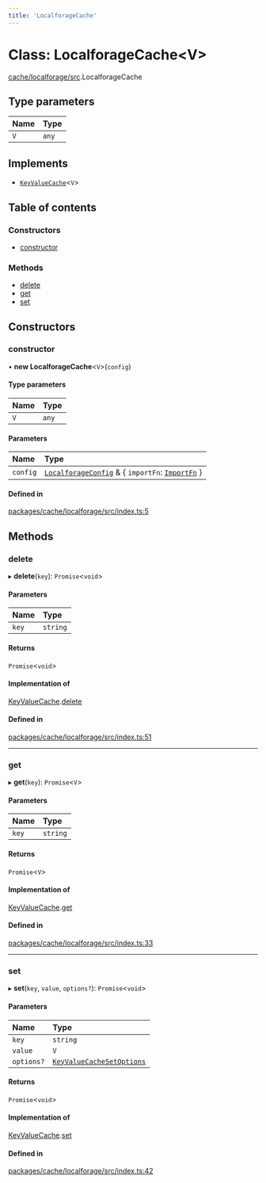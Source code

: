 ```yaml
---
title: 'LocalforageCache'
---
```


# Class: LocalforageCache\<V>

[cache/localforage/src](../modules/cache_localforage_src).LocalforageCache

## Type parameters

| Name | Type |
| :------ | :------ |
| `V` | `any` |

## Implements

- [`KeyValueCache`](/docs/api/interfaces/types_src.KeyValueCache)\<`V`>

## Table of contents

### Constructors

- [constructor](cache_localforage_src.LocalforageCache#constructor)

### Methods

- [delete](cache_localforage_src.LocalforageCache#delete)
- [get](cache_localforage_src.LocalforageCache#get)
- [set](cache_localforage_src.LocalforageCache#set)

## Constructors

### constructor

• **new LocalforageCache**\<`V`>(`config`)

#### Type parameters

| Name | Type |
| :------ | :------ |
| `V` | `any` |

#### Parameters

| Name | Type |
| :------ | :------ |
| `config` | [`LocalforageConfig`](/docs/api/interfaces/types_src.YamlConfig.LocalforageConfig) & \{ `importFn`: [`ImportFn`](../modules/types_src#importfn)  } |

#### Defined in

[packages/cache/localforage/src/index.ts:5](https://github.com/Urigo/graphql-mesh/blob/master/packages/cache/localforage/src/index.ts#L5)

## Methods

### delete

▸ **delete**(`key`): `Promise`\<`void`>

#### Parameters

| Name | Type |
| :------ | :------ |
| `key` | `string` |

#### Returns

`Promise`\<`void`>

#### Implementation of

[KeyValueCache](/docs/api/interfaces/types_src.KeyValueCache).[delete](/docs/api/interfaces/types_src.KeyValueCache#delete)

#### Defined in

[packages/cache/localforage/src/index.ts:51](https://github.com/Urigo/graphql-mesh/blob/master/packages/cache/localforage/src/index.ts#L51)

___

### get

▸ **get**(`key`): `Promise`\<`V`>

#### Parameters

| Name | Type |
| :------ | :------ |
| `key` | `string` |

#### Returns

`Promise`\<`V`>

#### Implementation of

[KeyValueCache](/docs/api/interfaces/types_src.KeyValueCache).[get](/docs/api/interfaces/types_src.KeyValueCache#get)

#### Defined in

[packages/cache/localforage/src/index.ts:33](https://github.com/Urigo/graphql-mesh/blob/master/packages/cache/localforage/src/index.ts#L33)

___

### set

▸ **set**(`key`, `value`, `options?`): `Promise`\<`void`>

#### Parameters

| Name | Type |
| :------ | :------ |
| `key` | `string` |
| `value` | `V` |
| `options?` | [`KeyValueCacheSetOptions`](/docs/api/interfaces/types_src.KeyValueCacheSetOptions) |

#### Returns

`Promise`\<`void`>

#### Implementation of

[KeyValueCache](/docs/api/interfaces/types_src.KeyValueCache).[set](/docs/api/interfaces/types_src.KeyValueCache#set)

#### Defined in

[packages/cache/localforage/src/index.ts:42](https://github.com/Urigo/graphql-mesh/blob/master/packages/cache/localforage/src/index.ts#L42)
